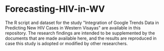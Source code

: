 # Forecasting-HIV-in-WV
The R script and dataset for the study "Integration of Google Trends Data in Predicting New HIV Cases in Western Visayas" are available in this repository. The research findings are intended to be supplemented by the documents that are made available here, and the results are reproduced in case this study is adopted or modified by other researchers. 
